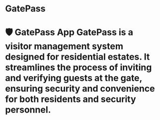 # GatePass
# 🛡️ GatePass App  GatePass is a visitor management system designed for residential estates. It streamlines the process of inviting and verifying guests at the gate, ensuring security and convenience for both residents and security personnel. 
